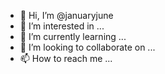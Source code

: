 - 👋 Hi, I’m @januaryjune
- 👀 I’m interested in ...
- 🌱 I’m currently learning ...
- 💞️ I’m looking to collaborate on ...
- 📫 How to reach me ...

<!---
januaryjune/januaryjune is a ✨ special ✨ repository because its `README.md` (this file) appears on your GitHub profile.
You can click the Preview link to take a look at your changes.
--->

